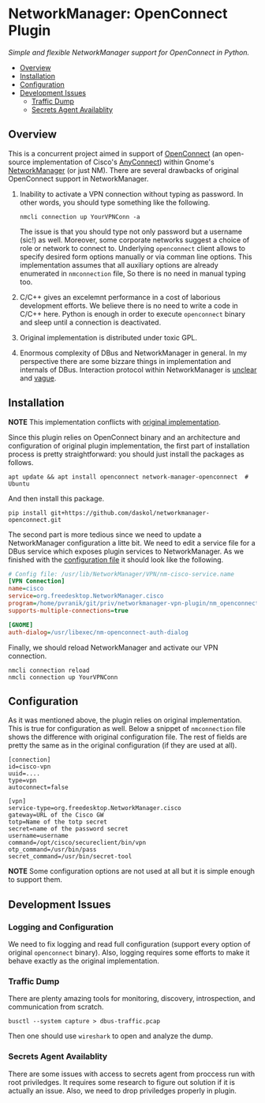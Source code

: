 # NetworkManager: OpenConnect Plugin

*Simple and flexible NetworkManager support for OpenConnect in Python.*

- [Overview](#overview)
- [Installation](#installation)
- [Configuration](#configuration)
- [Development Issues](#development-Issues)
  - [Traffic Dump](#traffic-dump)
  - [Secrets Agent Availablity](#secrets-agent-availablity)

## Overview

This is a concurrent project aimed in support of [OpenConnect][2] (an
open-source implementation of Cisco's [AnyConnect][1]) within Gnome's
[NetworkManager][4] (or just NM). There are several drawbacks of original
OpenConnect support in NetworkManager.

1. Inability to activate a VPN connection without typing as password. In other
   words, you should type something like the following.

   ```shell
   nmcli connection up YourVPNConn -a
   ```

   The issue is that you should type not only password but a username (sic!) as
   well. Moreover, some corporate networks suggest a choice of role or network
   to connect to. Underlying `openconnect` client allows to specify desired
   form options manually or via comman line options. This implementation
   assumes that all auxiliary options are already enumerated in `nmconnection`
   file, So there is no need in manual typing too.
2. C/C++ gives an excelemnt performance in a cost of laborious development
   efforts. We believe there is no need to write a code in C/C++ here. Python
   is enough in order to execute `openconnect` binary and sleep until a
   connection is deactivated.
3. Original implementation is distributed under toxic GPL.
4. Enormous complexity of DBus and NetworkManager in general. In my perspective
   there are some bizzare things in implementation and internals of DBus.
   Interaction protocol within NetworkManager is [unclear][6] and [vague][7].

## Installation

**NOTE** This implementation conflicts with [original implementation][5].

Since this plugin relies on OpenConnect binary and an architecture and
configuration of original plugin implementation, the first part of installation
process is pretty straightforward: you should just install the packages as
follows.

```shell
apt update && apt install openconnect network-manager-openconnect  # Ubuntu
```

And then install this package.

```shell
pip install git+https://github.com/daskol/networkmanager-openconnect.git
```

The second part is more tedious since we need to update a NetworkManager
configuration a litte bit. We need to edit a service file for a DBus service
which exposes plugin services to NetworkManager. As we finished with the
[configuration file](nm-openconnect-service.name) it should look like the
following.

```ini
# Config file: /usr/lib/NetworkManager/VPN/nm-cisco-service.name
[VPN Connection]
name=cisco
service=org.freedesktop.NetworkManager.cisco
program=/home/pvranik/git/priv/networkmanager-vpn-plugin/nm_openconnect.py
supports-multiple-connections=true

[GNOME]
auth-dialog=/usr/libexec/nm-openconnect-auth-dialog

```

Finally, we should reload NetworkManager and activate our VPN connection.

```shell
nmcli connection reload
nmcli connection up YourVPNConn
```

## Configuration

As it was mentioned above, the plugin relies on original implementation. This
is true for configuration as well. Below a snippet of `nmconnection` file shows
the difference with original configuration file. The rest of fields are pretty
the same as in the original configuration (if they are used at all).

```
[connection]
id=cisco-vpn
uuid=....
type=vpn
autoconnect=false

[vpn]
service-type=org.freedesktop.NetworkManager.cisco
gateway=URL of the Cisco GW
totp=Name of the totp secret
secret=name of the password secret
username=username
command=/opt/cisco/secureclient/bin/vpn
otp_command=/usr/bin/pass
secret_command=/usr/bin/secret-tool
```

**NOTE** Some configuration options are not used at all but it is simple enough
to support them.

## Development Issues

### Logging and Configuration

We need to fix logging and read full configuration (support every option of
original `openconnect` binary). Also, logging requires some efforts to make it
behave exactly as the original implementation.

### Traffic Dump

There are plenty amazing tools for monitoring, discovery, introspection, and
communication from scratch.

```shell
busctl --system capture > dbus-traffic.pcap
```

Then one should use `wireshark` to open and analyze the dump.

### Secrets Agent Availablity

There are some issues with access to secrets agent from proccess run with root
priviledges. It requires some research to figure out solution if it is actually
an issue. Also, we need to drop priviledges properly in plugin.

[1]: https://www.cisco.com/c/ru_ru/index.html
[2]: https://github.com/openconnect
[3]: https://www.gnome.org/
[4]: https://networkmanager.dev/
[5]: https://gitlab.gnome.org/GNOME/NetworkManager-openconnect
[6]: https://people.redhat.com/dcbw/NetworkManager/NetworkManager%20DBUS%20API.txt
[7]: https://bugzilla.redhat.com/show_bug.cgi?id=710552
[8]: https://people.freedesktop.org/~lkundrak/nm-docs/gdbus-org.freedesktop.NetworkManager.VPN.Plugin.html
